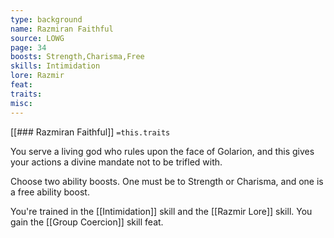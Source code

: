```yaml
---
type: background
name: Razmiran Faithful 
source: LOWG
page: 34
boosts: Strength,Charisma,Free
skills: Intimidation
lore: Razmir
feat: 
traits: 
misc: 
---
```


[[### Razmiran Faithful]]
`=this.traits`


You serve a living god who rules upon the face of Golarion, and this gives your actions a divine mandate not to be trifled with.

Choose two ability boosts. One must be to Strength or Charisma, and one is a free ability boost.

You're trained in the [[Intimidation]] skill and the [[Razmir Lore]] skill. You gain the [[Group Coercion]] skill feat.

